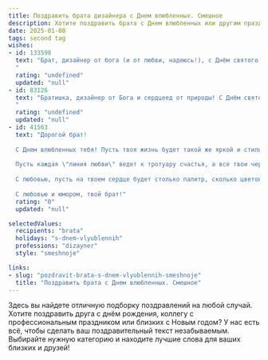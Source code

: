 ```yaml
---
title: Поздравить брата дизайнера с Днем влюбленных. Смешное
description: Хотите поздравить брата с Днем влюбленных или другим праздником? Наш ИИ создаст незабываемое поздравление, а вы обязательно выделитесь среди других.  
date: 2025-01-08
tags: second tag
wishes:
- id: 133598
  text: "Брат, дизайнер от бога (и от любви, надеюсь!), с Днём святого Валентина!  Пусть твой креатив не иссякнет, а сердце будет заполнено не только палитрой чувств, но и настоящей, взаимной любовью!  Надеюсь, твой романтический дизайн жизни не содержит багов и вылетов.  Поздравляю!
  "
  rating: "undefined"
  updated: "null"
- id: 83126
  text: "Братишка, дизайнер от Бога и сердцеед от природы! С Днём святого Валентина!  Надеюсь, твой дизайн идеальной второй половинки наконец-то обрёл свою  завершающую,  а лучше сказать,  \"любовную\"  финишную обработку!  Пусть этот праздник будет полон ярких красок,  а не только палитры твоих любимых  Pantone! 😉
  "
  rating: "undefined"
  updated: "null"
- id: 41563
  text: "Дорогой брат!
  
  С Днем влюбленных тебя! Пусть твоя жизнь будет такой же яркой и стильной, как твои дизайны. Желаю тебе вдохновения находить не только в эскизах, но и в глазах тех девушек, которые уже влюблены в твоё обаяние!
  
  Пусть каждая \"линия любви\" ведет к тротуару счастья, а все твои чертежи складываются в идеальное \"брачное предложение\"! Не забывай, что самый главный проект – это не только дизайнерская работа, но и отношения!
  
  С любовью, пусть на твоем сердце будет столько палитр, сколько цветов на лучшем празднике любви! Выражай свои чувства смело, как ты рисуешь свои шедевры!
  
  С любовью и юмором, твой брат!"
  rating: "0"
  updated: "null"

selectedValues:
  recipients: "brata"
  holidays: "s-dnem-vlyublennih"
  professions: "dizayner"
  style: "smeshnoje"

links:
- slug: "pozdravit-brata-s-dnem-vlyublennih-smeshnoje"
  title: "Поздравить брата с Днем влюбленных. Смешное"
---
```


Здесь вы найдете отличную подборку поздравлений на любой случай. 
Хотите поздравить друга с днём рождения, коллегу с профессиональным праздником или близких с Новым годом? У нас есть всё, чтобы сделать ваш поздравительный текст незабываемым. Выбирайте нужную категорию и находите лучшие слова для ваших близких и друзей!
